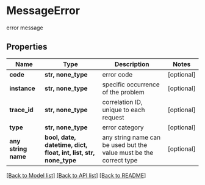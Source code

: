 # MessageError

error message

## Properties
Name | Type | Description | Notes
------------ | ------------- | ------------- | -------------
**code** | **str, none_type** | error code | [optional] 
**instance** | **str, none_type** | specific occurrence of the problem | [optional] 
**trace_id** | **str, none_type** | correlation ID, unique to each request | [optional] 
**type** | **str, none_type** | error category | [optional] 
**any string name** | **bool, date, datetime, dict, float, int, list, str, none_type** | any string name can be used but the value must be the correct type | [optional]

[[Back to Model list]](../README.md#documentation-for-models) [[Back to API list]](../README.md#documentation-for-api-endpoints) [[Back to README]](../README.md)


